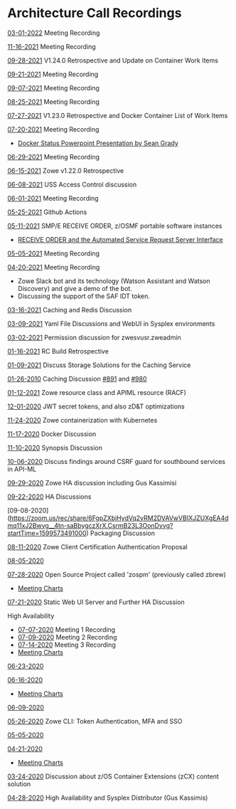 # Architecture Call Recordings

[03-01-2022](https://zoom.us/rec/share/3QSEEM-uHRo1vTaUyaXr99jVgp08VwUsq_LE73LobIpKmVjgEHRRJh4a73mWSs8K.QHqV47dRSiwIK3ok?startTime=1646146900000) Meeting Recording

[11-16-2021](https://zoom.us/rec/share/vrllhRORHNvh22a023hcJj3xLMMuX1Prq4A3UqK6cRIfLKx2dTStuMNh6hCECg4v.bR3CR5hmAsvsUssf?startTime=1637074422000) Meeting Recording

[09-28-2021](https://zoom.us/rec/share/VIseaKsK4D2IepTAWUpnlGzXoWMSHzIHVgihCXIYYDdGCYXtim8W-LlSjPmaE3yW.Bc8gUZC90GS-SzRi?startTime=1632837317000)  V1.24.0 Retrospective and Update on Container Work Items

[09-21-2021](https://zoom.us/rec/share/Xq-CZjM8VZGJeI24ZcjsCHVeKJo7ZexL5l1Dka1xFI6KZcljtXKh_UIaWPDP0_2a._BYpOC9eEMH8wzOp?startTime=1632232838000) Meeting Recording

[09-07-2021](https://zoom.us/rec/share/NKAsAfIc5dJgVpCVslGPYSMag_DixiLmK7uWH2X3xaWrLDQ3AJS2ARSZg8bisgQG.nZx4DOueotjEJOAa?startTime=1631022782000) Meeting Recording

[08-25-2021](https://zoom.us/rec/share/JwHjLMl20XvYcKB88sG1NOrCucBZ23Sv2TXrZQ4isuqPrimOSB68BF44MTz_Miw.d64pUE2pvd3uJdNe?startTime=1629813350000) Meeting Recording

[07-27-2021](https://zoom.us/rec/share/E0NcNmVQm1GH_ncJ-h_8-27811VRkNu8XEbkE1-wEEJHDeuB_Y_nY6lkwkgrDqIQ.MzY8rlgY6-mAB3Aw?startTime=1627394413000) V1.23.0 Retrospective and Docker Container List of Work Items

[07-20-2021](https://zoom.us/rec/share/iKM-YhYmnHWVhijVR6DJqRXHC5lB3zNQxO9mP0-Wxk4VC7x9eCq2ZTbE9uNhmMG2.FtYQxKQ7XLACAN25?startTime=1626789391000) Meeting Recording
- [Docker Status Powerpoint Presentation by Sean Grady](https://github.com/zowe/community/blob/master/Project%20Management/Architecture%20Call/Charts/Docker_Status_July20.pdf)

[06-29-2021](https://zoom.us/rec/share/Y02FJgLxLavuBYquWtVusR6hxxyNS5V1OyGNk6R8X11EOre7QD1axn1XgTh1NwGP.yGyLmcXvNyOfKnTI?startTime=1624975205000) Meeting Recording

[06-15-2021](https://zoom.us/rec/share/XUwKBPkgQWdd-phYuCqM1Bj0_doUJogvd1VZwXou8oM-EW1MjZhpBzVjcmQm6Hjg.jyS8lUn20HTMrFcy?startTime=1623765290000) Zowe v1.22.0 Retrospective

[06-08-2021](https://zoom.us/rec/share/2xzrTqs3GPb6VoQ01owzC9OVy6jZCfolsSjP4_0I_eP7m3-9hRTDewI8Au7D7lM.JpQFWuCgA1p5XtAY?startTime=1623160704000) USS Access Control discussion

[06-01-2021](https://zoom.us/rec/share/5ZR8suaNKKAHha1a4hpS-G-QnLVat7FSORN4curmx1fwBbHtLSJYSKg415JgzBcP.uXkmWky8by0_S8yV?startTime=1622555695000) Meeting Recording

[05-25-2021](https://zoom.us/rec/share/it6TDct-KYOfsbM81boOr50CNLYSFdVY-wgxnSAHHYOAu0lxHqw4RlEX4G4FHu5o.WrijMCbCcQudXZG0?startTime=1621950960000) Github Actions

[05-11-2021](https://zoom.us/rec/share/ilTMfJYuFdqtY7gFcRiyWWxZts5bbBWYN3I1aik_VRB77C6hBPSCbKo0OTNk_UdQ.JpK50uFk3BUrq_i4?startTime=1620741260000) SMP/E RECEIVE ORDER, z/OSMF portable software instances
- [RECEIVE ORDER and the Automated Service Request Server Interface](https://github.com/zowe/community/blob/master/Project%20Management/Architecture%20Call/Charts/SMPE%20ReceiveOrder%20ServerInterface.pdf)

[05-05-2021](https://zoom.us/rec/share/IhaHsq_MumVcmqhqfYIx7tJu-vHHLLXQV-sq2aPVocxES40MFb6Xn7WP26CZNtd6.UH2xedMj8Hxlithk?startTime=1620136775000) Meeting Recording

[04-20-2021](https://zoom.us/rec/share/4RQrzsRPqAA2cjUhWf7MFHOdka7lu_qi9uuQA46jEgZ6glqDZwBC_PX32kEdJWFk.22uKwi0tkuZPVA23?startTime=1618926952000) Meeting Recording
- Zowe Slack bot and its technology (Watson Assistant and Watson Discovery) and give a demo of the bot.
- Discussing the support of the SAF IDT token.

[03-16-2021](https://zoom.us/rec/share/vyHSxX-bSM7Q9vtdxiVK7H-_4PyOIcetW78LImyuBkvB3AIQCyKnmsqM8W-vqWcs.3lUMvyEY9AyceyTX?startTime=1615903089000) Caching and Redis Discussion

[03-09-2021](https://zoom.us/rec/share/UURHgWSYqPQfdgETz00JS95JOhH_BmLsMqe-6EmNkRNgIC-CIcs3zsjHkXd9eWE7.qffVFIjCIfSV8fBL?startTime=1615301831000) Yaml File Discussions and WebUI in Sysplex environments

[03-02-2021](https://zoom.us/rec/share/Bbc-A7NnAwZc7h2nvQ1e1ImdOAPQLDNwCsOtsTRiroVz0bclXoChh3y-ROObgCct.jDSbqqHzp0Nh7zLe?startTime=1614697001000) Permission discussion for zwesvusr.zweadmin

[01-16-2021](https://zoom.us/rec/share/mpdc34N5TKRgnUoXcSnEzgq6CdgwoyRPR_3vmPF0eHAwhPP-6NwQPONRgHl6i-I0.GCEjy1olevo7vpaa?startTime=1613487506000) RC Build Retrospective

[01-09-2021](https://zoom.us/rec/share/IqmptcBSsfzHLQJO-U-KzKP_DrhNGF6ZIpM4VIJgqwjvMvH_TNUWtgWwdjRRMCs.16dwbN0banpLoadc?startTime=1612882853000) Discuss Storage Solutions for the Caching Service

[01-26-2010](https://zoom.us/rec/share/iI50EXYc7aos8pYYJnN2_29n_axwcORNdbgCSbX0Qqn1ksRM_j_G51SXlGriiXXf._JS0A2TJVxgw2fJS?startTime=1611673119000) Caching Discussion [#891](https://github.com/zowe/api-layer/issues/891) and [#980](https://github.com/zowe/api-layer/issues/980)

[01-12-2021](https://zoom.us/rec/share/0JIaUHEqlNiLXLkp4rjkrMRxACdxzK6Tyf8lRdtygHJGxtobu0-p3nuTPMAjtZwT.C9jkOmLNIZaX6YgA?startTime=1610463332000) Zowe resource class and APIML resource (RACF)

[12-01-2020](https://zoom.us/rec/share/NMjyY2j62xXfWJRIi1HQ0rT-1bhc_aiQqJdZbwJV2FmAjJwccJy8zh1jCriWolsL.tS0-zRGwtE6nkzPd?startTime=1606834361000) JWT secret tokens, and also zD&T optimizations

[11-24-2020](https://zoom.us/rec/share/vaNS_XGUxQ1GDeCY3B0tjn__9OprCpbQimLESCTMT1njBgcsQCU7k-WauGhedz_A.LxG-0hAh1q5sFOlA?startTime=1606229998000) Zowe containerization with Kubernetes

[11-17-2020](https://zoom.us/rec/share/kCNJMnKTu5fGzy--5PWxOq8TDtl6q2CZYk4UU6WTnkjZmNnmv0GeK7S1Jf3MXOpP.NZYO4QQ8uEyR1luD?startTime=1605624859000) Docker Discussion

[11-10-2020](https://zoom.us/rec/share/J0_AraxEr7b5vVz7KhByi1nrfG31l05plw_FFhCEsx9U7Puzmt_-DjK95UUFMVMm.hhczHEeFf2IsQv4q?startTime=1605020174000) Synopsis Discussion

[10-06-2020](https://zoom.us/rec/share/jlMMLT0wNsBYGuoEJlccoUL9F66MQpO2d2nztGJXUucOVb55ObejF8vzk36avxhE.iiJ2AYnc_xa1-21Q?startTime=1601992789000) Discuss findings around CSRF guard for southbound services in API-ML

[09-29-2020](https://zoom.us/rec/share/iwX_dJo8D6R1B4vubpGxQB9HCQEIvqkvSVmahCwzAKBhjFI_I1_ycTJ-ObDOtwtd.dloICZoRO1SvjdXb?startTime=1601388044000) Zowe HA discussion including Gus Kassimisi

[09-22-2020](https://zoom.us/rec/share/9TGJieu52xTzmlqA7PpjTtVy9XUpjrmBvJVBaM9c0jQlAddZ85pZvwhKyxwR9AZI.rHGHVox69WC7pi0O?startTime=1600783080000) HA Discussions

[09-08-2020] (https://zoom.us/rec/share/6FgpZXbjHydVq2vRM2DVAVwVBIXJZUXgEA4dmq11xJ2Bwvg__4tn-saBbygczXrX.CsrmB23L3OonDvvg?startTime=1599573491000) Packaging Discussion

[08-11-2020](https://zoom.us/rec/share/4Jx5E7Ds60xIfqvK7Hr2RL9wMoW5aaa80XQf-qJcmkwerbgRRxeBjNq3UdMI48sL?startTime=1597154563000) Zowe Client Certification Authentication Proposal

[08-05-2020](https://zoom.us/rec/share/y516Aa2vzUZOWp2cy2zNa_Z8Ja68aaa8gHJPrvBfnhxt7AZTZoLfA_cWS6r3Brt5?startTime=1596549937000)

[07-28-2020](https://zoom.us/rec/share/tZdvCOmt9mlIbtKU9FyCYqs9DN3DT6a8gXUW_qFfyU7xK1LJPOPt9RLsAs1PlqN2?startTime=1595944958000) Open Source Project called 'zospm' (previously called zbrew)
- [Meeting Charts](https://github.com/zowe/community/blob/master/Project%20Management/Architecture%20Call/Charts/zospm-and-zowe.pptx)

[07-21-2020](https://zoom.us/rec/share/5-1qC-yv11JOXNLr2X7RBLYuTpm8aaa80Cga8vUKmEy42r3doBRQx1gx-Y3CXMqC?startTime=1595340036000) Static Web UI Server and Further HA Discussion

High Availability
- [07-07-2020](https://zoom.us/rec/share/9fxRfrXL-2RLWpHVs2T0YIAnGZy6X6a8hiQa_qZYyUucfbt4KR_JGhQ2PdpFviCi?startTime=1594130496000) Meeting 1 Recording
- [07-09-2020](https://zoom.us/rec/share/3pdQL7Xp5mlLG431wWzdBrR4D7rfT6a81iZI-fEMnxvt4jmapyjXt8V3ETVs7wcW?startTime=1594307213000) Meeting 2 Recording
- [07-14-2020](https://zoom.us/rec/share/4PNtCJKo00VJQNKKxkvtV6t5AqLhaaa8h3UX-acPmBzPx_VsSv61RuxTLwPPj876?startTime=1594737309000) Meeting 3 Recording
- [Meeting Charts](https://github.com/zowe/community/blob/master/Project%20Management/Architecture%20Call/Charts/2020PI3%20-%20high%20availability.key)

[06-23-2020](https://zoom.us/rec/share/wudafrHcyX1JXLfxzljcUJYaIK_gT6a82iNP_qVfy09s6UgsKSi1LQ3o-wAhEp9O?startTime=1592921131000)

[06-16-2020](https://zoom.us/rec/share/7MhQcLvv8V5IGJHCymPdZ4sLAtjeT6a8hiMdqKVYyUoo5AGbMiZHO1tYYlGFzAQ?startTime=1592316121000)
- [Meeting Charts](https://github.com/zowe/community/blob/master/Project%20Management/Architecture%20Call/Charts/Extending.Zowe.Lifecycle.pptx)

[06-09-2020](https://zoom.us/rec/share/6496Hqmqzj5IHavhz03laJ8wBbvoT6a8gyYX-fALn04-7vPn0zV88Q5D9E2ic5fK?startTime=1591711371000)

[05-26-2020](https://zoom.us/rec/share/ptRKAZrf5F5JY9bDsE6PS5MzEoHOeaa82ncc-KcOmUbqzZBbNmNyCPTRkCbuPTa0?startTime=1590502013000) Zowe CLI: Token Authentication, MFA and SSO

[05-05-2020](https://zoom.us/rec/share/38cqJOzB6WVJQc_MzEvdHf4jIoCmaaa80SIdqfFcxE9cM5uBCXU3UAacBgt3a1t9?startTime=1588687390000)

[04-21-2020](https://zoom.us/rec/share/4OFWIb23tW5LEoGUtmPlAoclRL3oaaa81iNN-PUEykrizPZcjwf-FC7xRSTruS7Q?startTime=1587477797000)
- [Meeting Charts](https://github.com/zowe/community/blob/master/Project%20Management/Architecture%20Call/Charts/Session-26069-Sysplex.pdf)


[03-24-2020](https://zoom.us/rec/share/3ZBuHrr5z2pOQJ3wsGaEZr46P47eT6a8hydN-PJbzR02aQLZH6I-2og2vLFb7QRP?startTime=1585058505000) Discussion about z/OS Container Extensions (zCX) content solution

[04-28-2020](https://zoom.us/rec/share/4p1fNLDXyzlITdbD-VvuQJEiDqraeaa8gXBM8qVbn0jFhvEAJ3roiRYF4AkkWwj6 ) High Availability and Sysplex Distributor (Gus Kassimis)
